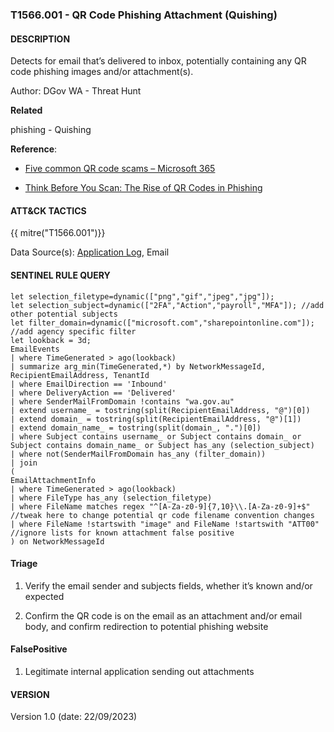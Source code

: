 ### T1566.001 - QR Code Phishing Attachment (Quishing)

#### DESCRIPTION

Detects for email that’s delivered to inbox, potentially containing any QR code phishing images and/or attachment(s).

Author: DGov WA - Threat Hunt

**Related**

phishing - Quishing

**Reference**:

- [Five common QR code scams – Microsoft 365](https://www.microsoft.com/en-us/microsoft-365-life-hacks/privacy-and-safety/five-common-qr-code-scams)

- [Think Before You Scan: The Rise of QR Codes in Phishing](https://www.trustwave.com/en-us/resources/blogs/spiderlabs-blog/think-before-you-scan-the-rise-of-qr-codes-in-phishing/)

#### ATT&CK TACTICS

{{ mitre("T1566.001")}}

Data Source(s): [Application Log](https://attack.mitre.org/datasources/DS0015/), Email

#### SENTINEL RULE QUERY

```
let selection_filetype=dynamic(["png","gif","jpeg","jpg"]);
let selection_subject=dynamic(["2FA","Action","payroll","MFA"]); //add other potential subjects
let filter_domain=dynamic(["microsoft.com","sharepointonline.com"]); //add agency specific filter
let lookback = 3d;
EmailEvents
| where TimeGenerated > ago(lookback)
| summarize arg_min(TimeGenerated,*) by NetworkMessageId, RecipientEmailAddress, TenantId
| where EmailDirection == 'Inbound'
| where DeliveryAction == 'Delivered'
| where SenderMailFromDomain !contains "wa.gov.au"
| extend username_ = tostring(split(RecipientEmailAddress, "@")[0])
| extend domain_ = tostring(split(RecipientEmailAddress, "@")[1])
| extend domain_name_ = tostring(split(domain_, ".")[0])
| where Subject contains username_ or Subject contains domain_ or Subject contains domain_name_ or Subject has_any (selection_subject)
| where not(SenderMailFromDomain has_any (filter_domain))
| join 
(
EmailAttachmentInfo
| where TimeGenerated > ago(lookback)
| where FileType has_any (selection_filetype)
| where FileName matches regex "^[A-Za-z0-9]{7,10}\\.[A-Za-z0-9]+$" //tweak here to change potential qr code filename convention changes
| where FileName !startswith "image" and FileName !startswith "ATT00" //ignore lists for known attachment false positive
) on NetworkMessageId
```

#### Triage

1. Verify the email sender and subjects fields, whether it’s known and/or expected

1. Confirm the QR code is on the email as an attachment and/or email body, and confirm redirection to potential phishing website

#### FalsePositive

1. Legitimate internal application sending out attachments

#### VERSION

Version 1.0 (date: 22/09/2023)
